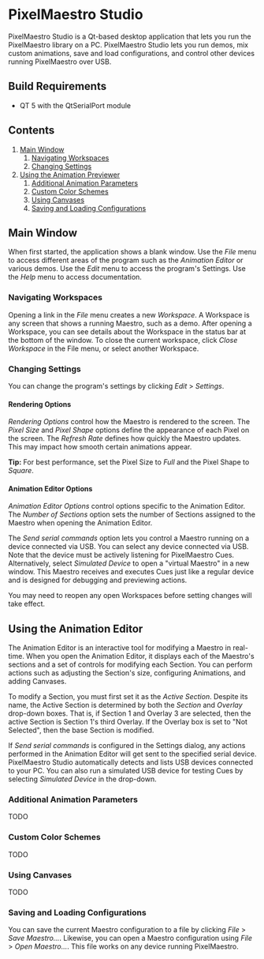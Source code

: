 # PixelMaestro Studio
PixelMaestro Studio is a Qt-based desktop application that lets you run the PixelMaestro library on a PC. PixelMaestro Studio lets you run demos, mix custom animations, save and load configurations, and control other devices running PixelMaestro over USB.

## Build Requirements
- QT 5 with the QtSerialPort module

## Contents
1. [Main Window](#main-window)
	1. [Navigating Workspaces](#navigating-workspaces)
	2. [Changing Settings](#changing-settings)
2. [Using the Animation Previewer](#animation-previewer)
	1. [Additional Animation Parameters](#additional-animation-parameters)
	2. [Custom Color Schemes](#custom-color-schemes)
	3. [Using Canvases](#using-canvases)
	4. [Saving and Loading Configurations](#saving-and-loading-configurations)

## Main Window
When first started, the application shows a blank window. Use the *File* menu to access different areas of the program such as the *Animation Editor* or various demos. Use the *Edit* menu to access the program's Settings. Use the *Help* menu to access documentation.

### Navigating Workspaces
Opening a link in the *File* menu creates a new *Workspace*. A Workspace is any screen that shows a running Maestro, such as a demo. After opening a Workspace, you can see details about the Workspace in the status bar at the bottom of the window. To close the current workspace, click *Close Workspace* in the File menu, or select another Workspace.

### Changing Settings
You can change the program's settings by clicking *Edit* > *Settings*.

#### Rendering Options
*Rendering Options* control how the Maestro is rendered to the screen. The *Pixel Size* and *Pixel Shape* options define the appearance of each Pixel on the screen. The *Refresh Rate* defines how quickly the Maestro updates. This may impact how smooth certain animations appear.

**Tip:** For best performance, set the Pixel Size to *Full* and the Pixel Shape to *Square*.

#### Animation Editor Options
*Animation Editor Options* control options specific to the Animation Editor. The *Number of Sections* option sets the number of Sections assigned to the Maestro when opening the Animation Editor.

The *Send serial commands* option lets you control a Maestro running on a device connected via USB. You can select any device connected via USB. Note that the device must be actively listening for PixelMaestro Cues. Alternatively, select *Simulated Device* to open a "virtual Maestro" in a new window. This Maestro receives and executes Cues just like a regular device and is designed for debugging and previewing actions.

You may need to reopen any open Workspaces before setting changes will take effect.

## Using the Animation Editor
The Animation Editor is an interactive tool for modifying a Maestro in real-time. When you open the Animation Editor, it displays each of the Maestro's sections and a set of controls for modifying each Section. You can perform actions such as adjusting the Section's size, configuring Animations, and adding Canvases.

To modify a Section, you must first set it as the *Active Section*. Despite its name, the Active Section is determined by both the *Section* and *Overlay* drop-down boxes. That is, if Section 1 and Overlay 3 are selected, then the active Section is Section 1's third Overlay. If the Overlay box is set to "Not Selected", then the base Section is modified.

If *Send serial commands* is configured in the Settings dialog, any actions performed in the Animation Editor will get sent to the specified serial device. PixelMaestro Studio automatically detects and lists USB devices connected to your PC. You can also run a simulated USB device for testing Cues by selecting *Simulated Device* in the drop-down.

### Additional Animation Parameters
TODO

### Custom Color Schemes
TODO

### Using Canvases
TODO

### Saving and Loading Configurations
You can save the current Maestro configuration to a file by clicking *File* > *Save Maestro...*. Likewise, you can open a Maestro configuration using *File* > *Open Maestro...*. This file works on any device running PixelMaestro.
